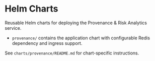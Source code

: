 # Helm Charts

Reusable Helm charts for deploying the Provenance & Risk Analytics service.

- `provenance/` contains the application chart with configurable Redis dependency and ingress support.

See `charts/provenance/README.md` for chart-specific instructions.
